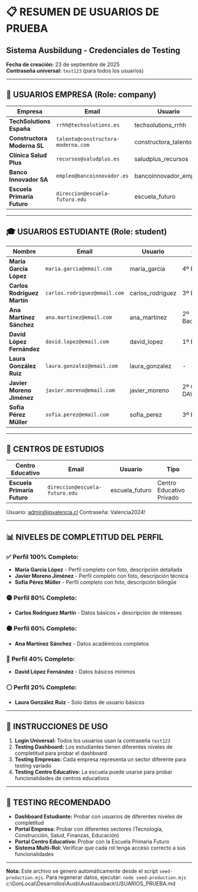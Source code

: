 # 📋 RESUMEN DE USUARIOS DE PRUEBA
## Sistema Ausbildung - Credenciales de Testing

**Fecha de creación:** 23 de septiembre de 2025  
**Contraseña universal:** `test123` (para todos los usuarios)

---

## 🏢 USUARIOS EMPRESA (Role: company)

| Empresa | Email | Usuario | Sector | Ciudad |
|---------|-------|---------|--------|--------|
| **TechSolutions España** | `rrhh@techsolutions.es` | techsolutions_rrhh | Tecnología | Madrid |
| **Constructora Moderna SL** | `talento@constructora-moderna.com` | constructora_talento | Construcción | Barcelona |
| **Clínica Salud Plus** | `recursos@saludplus.es` | saludplus_recursos | Salud | Sevilla |
| **Banco Innovador SA** | `empleo@bancoinnovador.es` | bancoinnovador_empleo | Finanzas | Madrid |
| **Escuela Primaria Futuro** | `direccion@escuela-futuro.edu` | escuela_futuro | Educación | Valencia |

---

## 🎓 USUARIOS ESTUDIANTE (Role: student)

| Nombre | Email | Usuario | Nivel | Curso | Vehículo |
|--------|-------|---------|-------|-------|----------|
| **María García López** | `maria.garcia@email.com` | maria_garcia | 4º ESO | Ciencias | ✅ Sí |
| **Carlos Rodríguez Martín** | `carlos.rodriguez@email.com` | carlos_rodriguez | 3º ESO | Tecnología | ❌ No |
| **Ana Martínez Sánchez** | `ana.martinez@email.com` | ana_martinez | 2º Bachillerato | Humanidades | ✅ Sí |
| **David López Fernández** | `david.lopez@email.com` | david_lopez | 1º ESO | General | - |
| **Laura González Ruiz** | `laura.gonzalez@email.com` | laura_gonzalez | - | - | - |
| **Javier Moreno Jiménez** | `javier.moreno@email.com` | javier_moreno | 2º CFGS DAW | Informática | ✅ Sí |
| **Sofía Pérez Müller** | `sofia.perez@email.com` | sofia_perez | 3º ESO | Idiomas | ❌ No |

---

## 🏫 CENTROS DE ESTUDIOS

| Centro Educativo | Email | Usuario | Tipo |
|------------------|-------|---------|------|
| **Escuela Primaria Futuro** | `direccion@escuela-futuro.edu` | escuela_futuro | Centro Educativo Privado |
  Usuario: admin@ipvalencia.cl
Contraseña: Valencia2024!

---

## 📊 NIVELES DE COMPLETITUD DEL PERFIL

### ✅ **Perfil 100% Completo:**
- **María García López** - Perfil completo con foto, descripción detallada
- **Javier Moreno Jiménez** - Perfil completo con foto, descripción técnica
- **Sofía Pérez Müller** - Perfil completo con foto, descripción bilingüe

### 🟡 **Perfil 80% Completo:**
- **Carlos Rodríguez Martín** - Datos básicos + descripción de intereses

### 🟠 **Perfil 60% Completo:**
- **Ana Martínez Sánchez** - Datos académicos completos

### 🔴 **Perfil 40% Completo:**
- **David López Fernández** - Datos básicos mínimos

### ⚪ **Perfil 20% Completo:**
- **Laura González Ruiz** - Solo datos de usuario básicos

---

## 🔐 INSTRUCCIONES DE USO

1. **Login Universal:** Todos los usuarios usan la contraseña `test123`
2. **Testing Dashboard:** Los estudiantes tienen diferentes niveles de completitud para probar el dashboard
3. **Testing Empresas:** Cada empresa representa un sector diferente para testing variado
4. **Testing Centro Educativo:** La escuela puede usarse para probar funcionalidades de centros educativos

---

## 🎯 TESTING RECOMENDADO

- **Dashboard Estudiante:** Probar con usuarios de diferentes niveles de completitud
- **Portal Empresa:** Probar con diferentes sectores (Tecnología, Construcción, Salud, Finanzas, Educación)
- **Portal Centro Educativo:** Probar con la Escuela Primaria Futuro
- **Sistema Multi-Rol:** Verificar que cada rol tenga acceso correcto a sus funcionalidades

---

**Nota:** Este archivo se generó automáticamente desde el script `seed-production.mjs`. Para regenerar datos, ejecutar: `node seed-production.mjs`</content>
<parameter name="filePath">c:\GonLocal\Desarrollos\Ausb\Ausb\ausback\USUARIOS_PRUEBA.md